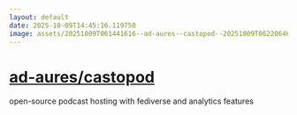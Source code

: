 ```yaml
---
layout: default
date: 2025-10-09T14:45:16.119750
image: assets/20251009T061441616--ad-aures--castopod--20251009T062206468--cropped.png
---
```


# [ad-aures/castopod](https://github.com/ad-aures/castopod)

open-source podcast hosting with fediverse and analytics features
